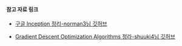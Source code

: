 #### 참고 자료 링크

- [구글 Inception 정리-norman3님 깃허브](https://norman3.github.io/papers/docs/google_inception.html)

- [Gradient Descent Optimization Algorithms 정라-shuuki4님 깃허브](http://shuuki4.github.io/deep%20learning/2016/05/20/Gradient-Descent-Algorithm-Overview.html)
